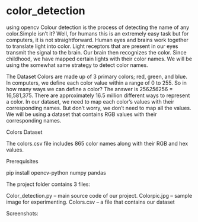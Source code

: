 # color_detection
using opencv
Colour detection is the process of detecting the name of any color.Simple isn’t it? Well, for humans this is an extremely easy task but for computers, it is not straightforward.
Human eyes and brains work together to translate light into color. Light receptors that are present in our eyes transmit the signal to the brain.
Our brain then recognizes the color. Since childhood, we have mapped certain lights with their color names.
We will be using the somewhat same strategy to detect color names.

The Dataset
Colors are made up of 3 primary colors; red, green, and blue. In computers, we define each color value within a range of 0 to 255. 
So in how many ways we can define a color? The answer is 256*256*256 = 16,581,375. There are approximately 16.5 million different ways to represent a color. In our dataset, we need to map each color’s values with their corresponding names. But don’t worry, 
we don’t need to map all the values. We will be using a dataset that contains RGB values with their corresponding names. 

Colors Dataset

The colors.csv file includes 865 color names along with their RGB and hex values.

Prerequisites

pip install opencv-python numpy pandas

The project folder contains 3 files:

Color_detection.py – main source code of our project.
Colorpic.jpg – sample image for experimenting.
Colors.csv – a file that contains our dataset

Screenshots:
